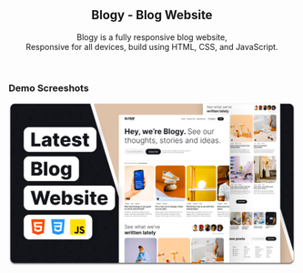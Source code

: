 <div align="center">
  
 

  <br />
  <br />

  <h2 align="center">Blogy - Blog Website</h2>

  Blogy is a fully responsive blog website, <br />Responsive for all devices, build using HTML, CSS, and JavaScript.



</div>

<br />

### Demo Screeshots

![Blogy Desktop Demo](./desktop.png "Desktop Demo")
